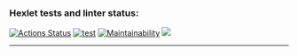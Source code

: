 ### Hexlet tests and linter status:

[![Actions Status](https://github.com/Tatiana-Popova/frontend-project-lvl3/workflows/hexlet-check/badge.svg)](https://github.com/Tatiana-Popova/frontend-project-lvl3/actions)
[![test](https://github.com/Tatiana-Popova/frontend-project-lvl3/actions/workflows/test.yml/badge.svg)](https://github.com/Tatiana-Popova/frontend-project-lvl3/actions/workflows/test.yml)
[![Maintainability](https://api.codeclimate.com/v1/badges/22fd4c80848f6b5911d7/maintainability)](https://codeclimate.com/github/Tatiana-Popova/frontend-project-lvl3/maintainability)
<a href="https://codeclimate.com/github/Tatiana-Popova/frontend-project-lvl3/test_coverage"><img src="https://api.codeclimate.com/v1/badges/22fd4c80848f6b5911d7/test_coverage" /></a>

---
